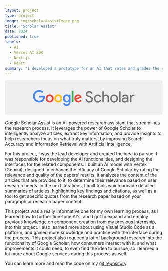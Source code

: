 ```yaml
---
layout: project
type: project
image: img/scholarAssistImage.png
title: "Scholar Assist"
date: 2024
published: true
labels:
  - AI
  - Vercel AI SDK
  - Next.js
  - React
summary: "I developed a prototype for an AI that rates and grades the efficacy of Scholarly articles, to improve the search function and evaluation of papers on Google Scholar."
---
```

<img class="img-fluid" src="../img/scholarAssistHeader.jpg">

Google Scholar Assist is an AI-powered research assistant that streamlines the research process. It leverages the power of Google Scholar to intelligently analyze articles, extract key information, and provide insights to help researchers focus on what truly matters, by improving Search Accuracy and Information Retrieval with Artificial Intelligence.

For this project, I was the lead developer and created the idea to pursue. I was responsible for developing the AI functionalities, and designing the interfaces for the related components. I built an AI model with Vertex (Gemini), designed to enhance the efficacy of Google Scholar by rating the relevance and quality of the papers’ results. It analyzes the content of the articles that are provided to it, to determine their relevance based on user research needs. In the next iterations, I built tools which provide detailed summaries of articles, highlighting key findings and citations, as well as a tool to get specific quotes from the research paper based on your paragraph or research paper content.

This project was a really informative one for my own learning process, as I learned how to further fine-tune AI's, and I got to expand and employ previous knowledge on component creation from my previous internship, into this project. I also learned more about using Visual Studio Code as a platform, and gained more knowledge and practice with the interface during the process. This project also required a lot of background research into the functionality of Google Scholar, how consumers interact with it, and what improvements it could need, to even find the idea to pursue, so I learned a lot more about Google services during this process as well.

You can learn more and read the code on my [git repository](https://github.com/anayaemily/ScholarAssist).
